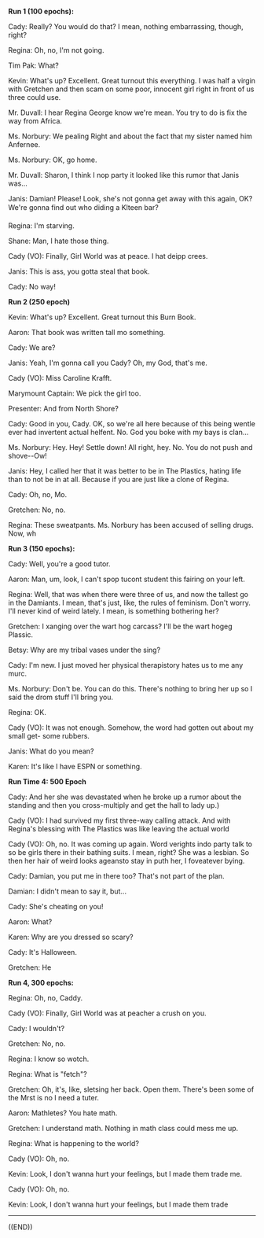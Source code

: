 **Run 1 (100 epochs):**

Cady:
Really? You would do that? I mean, nothing embarrassing, though, right?

Regina:
Oh, no, I'm not going.

Tim Pak:
What?

Kevin:
What's up? Excellent. Great turnout this
everything. I was half a virgin with Gretchen and then scam on some
poor, innocent girl right in front of us three could use.

Mr. Duvall:
I hear Regina George know we're mean. You try to do is fix the way from Africa.

Ms. Norbury:
We pealing Right and about the fact that my sister
named him Anfernee.

Ms. Norbury:
OK, go home.

Mr. Duvall:
Sharon, I think I nop party it looked like this rumor that Janis was...

Janis:
Damian! Please! Look, she's not gonna get away with this again, OK? We're gonna find out who diding a Klteen bar?

Regina:
I'm starving.

Shane:
Man, I hate those thing.

Cady (VO):
Finally, Girl World was at peace. I hat deipp crees.

Janis:
This is ass, you gotta steal that book.

Cady:
No way!


**Run 2 (250 epoch)**

Kevin:
What's up? Excellent. Great turnout this
Burn Book.

Aaron:
That book was written tall mo something.

Cady:
We are?

Janis:
Yeah, I'm gonna call you Cady? Oh, my God, that's me.

Cady (VO):
Miss Caroline Krafft.

Marymount Captain:
We pick the girl too.

Presenter:
And from North Shore?

Cady:
Good in you, Cady. OK, so we're all here because of this being wentle ever had invertent actual helfent. No. God you boke with my bays is clan...

Ms. Norbury:
Hey. Hey! Settle down! All right, hey. No. You do not push and shove--Ow!

Janis:
Hey, I called her that it was better to be in The Plastics, hating life than to not be in at all.
Because if you are just like a clone of Regina.

Cady:
Oh, no, Mo.

Gretchen:
No, no.

Regina:
These sweatpants. Ms. Norbury has been
accused of selling drugs. Now, wh


**Run 3 (150 epochs):**

Cady:
Well, you're a good tutor.

Aaron:
Man, um, look, I can't spop tucont student this fairing on your left.

Regina:
Well, that was when there were three of us, and now the tallest go in the Damiants. I mean, that's just, like,
the rules of feminism. Don't worry. I'll never kind of weird lately. I mean, is something bothering her?

Gretchen:
I xanging over the wart hog carcass? I'll be the wart
hogeg Plassic.

Betsy:
Why are my tribal vases under the sing?

Cady:
I'm new. I just moved her physical therapistory hates us to me any murc.

Ms. Norbury:
Don't be. You can do this. There's nothing to bring her up so I said the drom stuff I'll bring you.

Regina:
OK.

Cady (VO):
It was not enough. Somehow, the word had gotten out about my small get-
some rubbers.

Janis:
What do you mean?

Karen:
It's like I have ESPN or something.

**Run Time 4: 500 Epoch**

Cady: And her she was devastated when he broke up a rumor about the standing and then you cross-multiply and get the hall to lady up.)

Cady (VO): I had survived my first three-way calling attack. And with Regina's blessing with The Plastics was like leaving the actual world

Cady (VO): Oh, no. It was coming up again. Word verights indo party talk to so be girls there in their bathing suits. I mean, right? She was a
lesbian. So then her hair of weird looks ageansto stay in puth her, I foveatever
bying.

Cady: Damian, you put me in there too? That's not part of the plan.

Damian: I didn't mean to say it, but...

Cady: She's cheating on you!

Aaron: What?

Karen: Why are you dressed so scary?

Cady: It's Halloween.

Gretchen: He

**Run 4, 300 epochs:**

Regina: Oh, no, Caddy.

Cady (VO):
Finally, Girl World was at peacher a crush on you.

Cady:
I wouldn't?

Gretchen:
No, no.

Regina:
I know so wotch.

Regina:
What is "fetch"?

Gretchen:
Oh, it's, like, sletsing her back. Open them. There's been some of the Mrst is no I need a tuter.

Aaron:
Mathletes? You hate math.

Gretchen:
I understand math. Nothing in math class could mess me up.

Regina:
What is happening to the world?

Cady (VO):
Oh, no.

Kevin:
Look, I don't wanna hurt your feelings, but I made them trade me.

Cady (VO):
Oh, no.

Kevin:
Look, I don't wanna hurt your feelings, but I made them trade
_____________________________________________________________________
((END))

